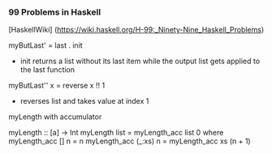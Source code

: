 ### 99 Problems in Haskell

[HaskellWiki] (https://wiki.haskell.org/H-99:_Ninety-Nine_Haskell_Problems)

myButLast' = last . init

- init returns a list without its last item while the output list gets applied to the last function

myButLast'' x = reverse x !! 1

- reverses list and takes value at index 1

myLength with accumulator

myLength :: [a] -> Int
myLength list = myLength_acc list 0
    where
        myLength_acc [] n = n
        myLength_acc (_:xs) n = myLength_acc xs (n + 1)
